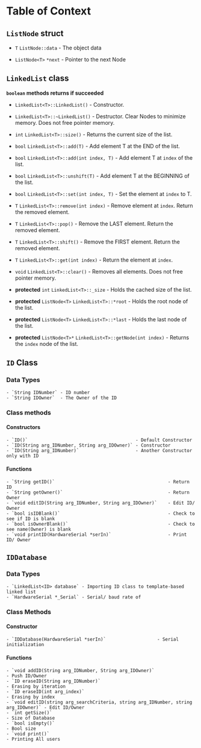 # **Table of Context**
## `ListNode` struct

- `T` `ListNode::data` - The object data

- `ListNode<T>` `*next` - Pointer to the next Node

## `LinkedList` class

**`boolean` methods returns if succeeded**

- `LinkedList<T>::LinkedList()` - Constructor.

- `LinkedList<T>::~LinkedList()` - Destructor. Clear Nodes to minimize memory. Does not free pointer memory.

- `int` `LinkedList<T>::size()` - Returns the current size of the list.

- `bool` `LinkedList<T>::add(T)` - Add element T at the END of the list.

- `bool` `LinkedList<T>::add(int index, T)` - Add element T at `index` of the list.

- `bool` `LinkedList<T>::unshift(T)` - Add element T at the BEGINNING of the list.

- `bool` `LinkedList<T>::set(int index, T)` - Set the element at `index` to T.

- `T` `LinkedList<T>::remove(int index)` - Remove element at `index`. Return the removed element.

- `T` `LinkedList<T>::pop()` - Remove the LAST element. Return the removed element.

- `T` `LinkedList<T>::shift()` - Remove the FIRST element. Return the removed element.

- `T` `LinkedList<T>::get(int index)` - Return the element at `index`.

- `void` `LinkedList<T>::clear()` - Removes all elements. Does not free pointer memory.

- **protected** `int` `LinkedList<T>::_size` - Holds the cached size of the list.

- **protected** `ListNode<T>` `LinkedList<T>::*root` - Holds the root node of the list.

- **protected** `ListNode<T>` `LinkedList<T>::*last` - Holds the last node of the list.

- **protected** `ListNode<T>*` `LinkedList<T>::getNode(int index)` - Returns the `index` node of the list.
## `ID` Class
### Data Types
	- `String IDNumber` - ID number
	- `String IDOwner`  - The Owner of the ID
	
### Class methods
#### Constructors
	- `ID()` 										- Default Constructor
	- `ID(String arg_IDNumber, String arg_IDOwner)` - Constructor
	- `ID(String arg_IDNumber)` 					- Another Constructor only with ID 
			
#### Functions
	- `String getID()`											- Return ID
	- `String getOwner()`										- Return Owner
	- `void editID(String arg_IDNumber, String arg_IDOwner)`	- Edit ID/ Owner
	- `bool isIDBlank()`										- Check to see if ID is blank
	- `bool isOwnerBlank()`										- Check to see name(Owner) is blank
	- `void printID(HardwareSerial *serIn)` 					- Print ID/ Owner 
				
	
## `IDDatabase`
### Data Types
	- `LinkedList<ID> database` - Importing ID class to template-based linked list
	- `HardwareSerial *_Serial` - Serial/ baud rate of 
		
### Class Methods
#### Constructor
	- `IDDatabase(HardwareSerial *serIn)` 					- Serial initialization
#### Functions	
	- `void addID(String arg_IDNumber, String arg_IDOwner)` 							- Push ID/Owner
	- `ID eraseID(String arg_IDNumber)` 												- Erasing by iteration 
	- `ID eraseID(int arg_index)`														- Erasing by index
	- `void editID(string arg_searchCriteria, string arg_IDNumber, string arg_IDOwner)` - Edit ID/Owner
	- `int getSize()`																	- Size of Database
	- `bool isEmpty()`																	- Bool size
	- `void print()` 																  	- Printing All users
		
		
		
		
		
		
		
		
		
		
		
		
		
		
		
		
		
		
		
		
		
		
		
